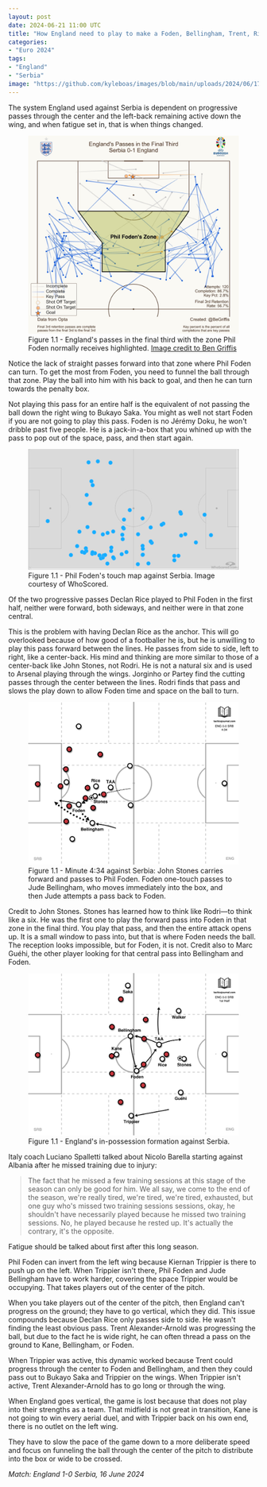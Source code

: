 ```yaml
---
layout: post
date: 2024-06-21 11:00 UTC
title: "How England need to play to make a Foden, Bellingham, Trent, Rice midfield work"
categories:
- "Euro 2024"
tags:
- "England"
- "Serbia"
image: "https://github.com/kyleboas/images/blob/main/uploads/2024/06/17/Image-17Jun2024_15:47:35.png?raw=true"
---
```


The system England used against Serbia is dependent on progressive passes through the center and the left-back remaining active down the wing, and when fatigue set in, that is when things changed.

<!---more--->

<figure>
    <img src="https://github.com/kyleboas/images/blob/main/uploads/2024/06/17/Image-17Jun2024_15:33:09.png?raw=true">
    <figcaption>Figure 1.1 - England's passes in the final third with the zone Phil Foden normally receives highlighted. <a href="https://x.com/begriffis/status/1802473432572891193?s=46&t=EwWKBMyY400eGGXYwoRkiw">Image credit to Ben Griffis</a></figcaption>
</figure>

Notice the lack of straight passes forward into that zone where Phil Foden can turn. To get the most from Foden, you need to funnel the ball through that zone. Play the ball into him with his back to goal, and then he can turn towards the penalty box. 

Not playing this pass for an entire half is the equivalent of not passing the ball down the right wing to Bukayo Saka. You might as well not start Foden if you are not going to play this pass. Foden is no Jérémy Doku, he won't dribble past five people. He is a jack-in-a-box that you whined up with the pass to pop out of the space, pass, and then start again.


<figure>
    <img src="https://github.com/kyleboas/images/blob/main/uploads/2024/06/17/Image-17Jun2024_22:14:32.png?raw=true">
    <figcaption>Figure 1.1 - Phil Foden's touch map against Serbia. Image courtesy of WhoScored.</figcaption>
</figure>

Of the two progressive passes Declan Rice played to Phil Foden in the first half, neither were forward, both sideways, and neither were in that zone central. 

This is the problem with having Declan Rice as the anchor. This will go overlooked because of how good of a footballer he is, but he is unwilling to play this pass forward between the lines. He passes from side to side, left to right, like a center-back. His mind and thinking are more similar to those of a center-back like John Stones, not Rodri. He is not a natural six and is used to Arsenal playing through the wings. Jorginho or Partey find the cutting passes through the center between the lines. Rodri finds that pass and slows the play down to allow Foden time and space on the ball to turn. 

<figure>
    <img src="https://github.com/kyleboas/images/blob/main/uploads/2024/06/17/Image-17Jun2024_14:59:30.png?raw=true">
    <figcaption>Figure 1.1 - Minute 4:34 against Serbia: John Stones carries forward and passes to Phil Foden. Foden one-touch passes to Jude Bellingham, who moves immediately into the box, and then Jude attempts a pass back to Foden.</figcaption>
</figure>

Credit to John Stones. Stones has learned how to think like Rodri—to think like a six. He was the first one to play the forward pass into Foden in that zone in the final third. You play that pass, and then the entire attack opens up. It is a small window to pass into, but that is where Foden needs the ball. The reception looks impossible, but for Foden, it is not. Credit also to Marc Guéhi, the other player looking for that central pass into Bellingham and Foden.

<figure>
    <img src="https://github.com/kyleboas/images/blob/main/uploads/2024/06/16/Image-16Jun2024_23:20:08.png?raw=true">
    <figcaption>Figure 1.1 - England's in-possession formation against Serbia.</figcaption>
</figure>

Italy coach Luciano Spalletti talked about Nicolo Barella starting against Albania after he missed training due to injury:

> The fact that he missed a few training sessions at this stage of the season can only be good for him. We all say, we come to the end of the season, we're really tired, we're tired, we're tired, exhausted, but one guy who's missed two training sessions sessions, okay, he shouldn't have necessarily played because he missed two training sessions. No, he played because he rested up. It's actually the contrary, it's the opposite. 

Fatigue should be talked about first after this long season.

Phil Foden can invert from the left wing because Kiernan Trippier is there to push up on the left. When Trippier isn't there, Phil Foden and Jude Bellingham have to work harder, covering the space Trippier would be occupying. That takes players out of the center of the pitch.

When you take players out of the center of the pitch, then England can't progress on the ground; they have to go vertical, which they did. This issue compounds because Declan Rice only passes side to side. He wasn't finding the least obvious pass. Trent Alexander-Arnold was progressing the ball, but due to the fact he is wide right, he can often thread a pass on the ground to Kane, Bellingham, or Foden.

When Trippier was active, this dynamic worked because Trent could progress through the center to Foden and Bellingham, and then they could pass out to Bukayo Saka and Trippier on the wings. When Trippier isn't active, Trent Alexander-Arnold has to go long or through the wing.

When England goes vertical, the game is lost because that does not play into their strengths as a team. That midfield is not great in transition, Kane is not going to win every aerial duel, and with Trippier back on his own end, there is no outlet on the left wing. 

They have to slow the pace of the game down to a more deliberate speed and focus on funneling the ball through the center of the pitch to distribute into the box or wide to be crossed. 

*Match: England 1-0 Serbia, 16 June 2024*